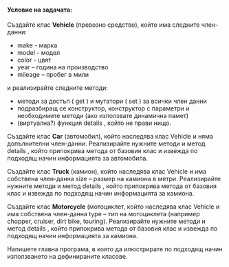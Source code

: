 #### Условие на задачата:
Създайте клас **Vehicle** (превозно средство), който има следните член-данни:
- make - марка
- model - модел
- color - цвят
- year – година на производство
- mileage – пробег в мили

и реализирайте следните методи: 
- методи за достъп ( get ) и мутатори ( set ) за всички член данни 
- подразбиращ се конструктор, конструктор с параметри и необходимите методи (ако използвате динамична памет)
- (виртуална?) функция details , който не прави нищо.

Създайте клас **Car** (автомобил), който наследява клас Vehicle и няма допълнителни член-данни. Реализирайте нужните методи и метод details , който припокрива метода от базовия клас и извежда по подходящ начин информацията за автомобила.<br />

Създайте клас **Truck** (камион), който наследява клас Vehicle и има собствена член-данна size – размер на камиона в метри. Реализирайте нужните методи и метод details , който припокрива метода от базовия клас и извежда по подходящ начин информацията за камиона.<br />

Създайте клас **Motorcycle** (мотоциклет, който наследява клас Vehicle и има собствена член-данна type – тип на мотоциклета (например chopper, cruiser, dirt bike, touring). Реализирайте нужните методи и метод details , който припокрива метода от базовия клас и извежда по подходящ начин информацията за камиона.<br />

Напишете главна програма, в която да илюстрирате по подходящ начин използването на дефинираните класове.<br />
